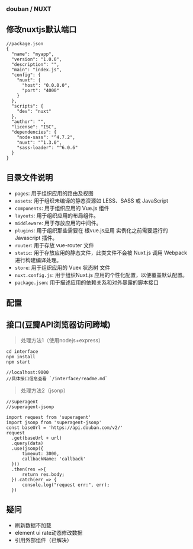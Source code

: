 ### douban / NUXT

## 修改nuxtjs默认端口

```
//package.json
{
  "name": "myapp",
  "version": "1.0.0",
  "description": "",
  "main": "index.js",
  "config": {
    "nuxt": {
      "host": "0.0.0.0",
      "port": "4000"
    }
  },
  "scripts": {
    "dev": "nuxt"
  },
  "author": "",
  "license": "ISC",
  "dependencies": {
    "node-sass": "^4.7.2",
    "nuxt": "^1.3.0",
    "sass-loader": "^6.0.6"
  }
}
```

## 目录文件说明
* `pages`: 用于组织应用的路由及视图
* `assets`: 用于组织未编译的静态资源如 LESS、SASS 或 JavaScript
* `components`: 用于组织应用的 Vue.js 组件
* `layouts`: 用于组织应用的布局组件。
* `middleware`: 用于存放应用的中间件。
* `plugins`: 用于组织那些需要在 根vue.js应用 实例化之前需要运行的 Javascript 插件。
* `router`: 用于存放 vue-router 文件
* `static`: 用于存放应用的静态文件，此类文件不会被 Nuxt.js 调用 Webpack 进行构建编译处理。
* `store`: 用于组织应用的 Vuex 状态树 文件
* `nuxt.config.js`: 用于组织Nuxt.js 应用的个性化配置，以便覆盖默认配置。
* `package.json`: 用于描述应用的依赖关系和对外暴露的脚本接口

## 配置

## 接口(豆瓣API浏览器访问跨域)
> 处理方法1（使用nodejs+express）
```
cd interface
npm install
npm start

//localhost:9000
//具体接口信息查看 `/interface/readme.md`
```

> 处理方法2（jsonp）
```
//superagent
//superagent-jsonp

import request from 'superagent'
import jsonp from 'superagent-jsonp'
const baseUrl = 'https://api.douban.com/v2/'
request
  .get(baseUrl + url)
  .query(data)
  .use(jsonp({
      timeout: 3000,
      callbackName: 'callback'
  }))
  .then(res =>{
      return res.body;
  }).catch(err => {
      console.log("request err:", err);
  })
```

## 疑问
* 刷新数据不加载
* element ui rate动态修改数据
* 引用外部组件（已解决）

